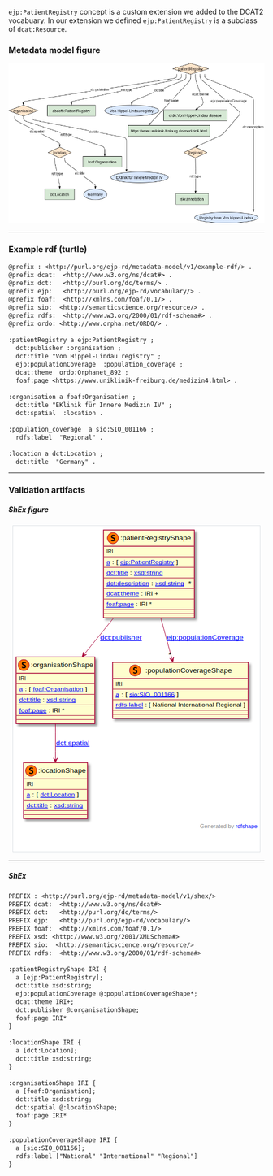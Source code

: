 `ejp:PatientRegistry` concept is a custom extension we added to the DCAT2 vocabuary. In our extension we defined `ejp:PatientRegistry` is a subclass of `dcat:Resource`.

### Metadata model figure

<p align="center"> 
    <a href="../images/turtle/patientRegistry.png" target="_blank">
        <img src="../images/turtle/patientRegistry.png"> 
    </a>
</p>


***

### Example rdf (turtle)

```ttl
@prefix : <http://purl.org/ejp-rd/metadata-model/v1/example-rdf/> .
@prefix dcat:  <http://www.w3.org/ns/dcat#> .
@prefix dct:   <http://purl.org/dc/terms/> .
@prefix ejp:   <http://purl.org/ejp-rd/vocabulary/> .
@prefix foaf:  <http://xmlns.com/foaf/0.1/> .
@prefix sio:  <http://semanticscience.org/resource/> .
@prefix rdfs:  <http://www.w3.org/2000/01/rdf-schema#> .
@prefix ordo: <http://www.orpha.net/ORDO/> .

:patientRegistry a ejp:PatientRegistry ;
  dct:publisher :organisation ;        
  dct:title "Von Hippel-Lindau registry" ;
  ejp:populationCoverage  :population_coverage ;
  dcat:theme  ordo:Orphanet_892 ;
  foaf:page <https://www.uniklinik-freiburg.de/medizin4.html> .

:organisation a foaf:Organisation ;
  dct:title "EKlinik für Innere Medizin IV" ;
  dct:spatial  :location .

:population_coverage  a sio:SIO_001166 ;
  rdfs:label  "Regional" .

:location a dct:Location ;
  dct:title  "Germany" .
```

***

### Validation artifacts 

##### ShEx figure

<p align="center"> 
    <a href="../images/shex/patientRegistry.png" target="_blank">
        <img src="../images/shex/patientRegistry.png"> 
    </a>
</p>

***
##### ShEx

``` ShEx
PREFIX : <http://purl.org/ejp-rd/metadata-model/v1/shex/>
PREFIX dcat:  <http://www.w3.org/ns/dcat#>
PREFIX dct:   <http://purl.org/dc/terms/>
PREFIX ejp:   <http://purl.org/ejp-rd/vocabulary/>
PREFIX foaf:  <http://xmlns.com/foaf/0.1/>
PREFIX xsd: <http://www.w3.org/2001/XMLSchema#>
PREFIX sio:  <http://semanticscience.org/resource/>
PREFIX rdfs:  <http://www.w3.org/2000/01/rdf-schema#>

:patientRegistryShape IRI {
  a [ejp:PatientRegistry];
  dct:title xsd:string;
  ejp:populationCoverage @:populationCoverageShape*;
  dcat:theme IRI+;
  dct:publisher @:organisationShape;
  foaf:page IRI*
}

:locationShape IRI {
  a [dct:Location];
  dct:title xsd:string;
}

:organisationShape IRI {
  a [foaf:Organisation];
  dct:title xsd:string;
  dct:spatial @:locationShape;
  foaf:page IRI*
}

:populationCoverageShape IRI {
  a [sio:SIO_001166];
  rdfs:label ["National" "International" "Regional"]
}
```
